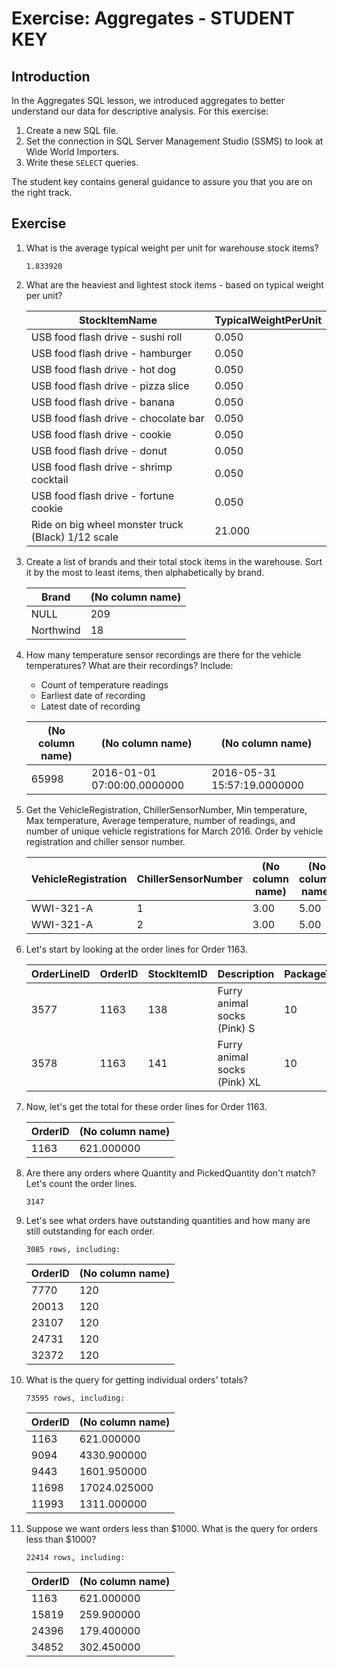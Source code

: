 # Exercise: Aggregates - STUDENT KEY

## Introduction

In the Aggregates SQL lesson, we introduced aggregates to better understand our data for descriptive analysis. For this exercise:

1. Create a new SQL file.
1. Set the connection in SQL Server Management Studio (SSMS) to look at Wide World Importers.
1. Write these `SELECT` queries.

The student key contains general guidance to assure you that you are on the right track.

## Exercise

1. What is the average typical weight per unit for warehouse stock items?

    ```
    1.833920
    ```

2. What are the heaviest and lightest stock items - based on typical weight per unit?

    | StockItemName | TypicalWeightPerUnit |
    | -------------------- | -------------------- |
    | USB food flash drive - sushi roll | 0.050 |
    | USB food flash drive - hamburger | 0.050 |
    | USB food flash drive - hot dog | 0.050 |
    | USB food flash drive - pizza slice | 0.050 |
    | USB food flash drive - banana | 0.050 |
    | USB food flash drive - chocolate bar | 0.050 |
    | USB food flash drive - cookie | 0.050 |
    | USB food flash drive - donut | 0.050 |
    | USB food flash drive - shrimp cocktail | 0.050 |
    | USB food flash drive - fortune cookie | 0.050 |
    | Ride on big wheel monster truck (Black) 1/12 scale | 21.000 |

3. Create a list of brands and their total stock items in the warehouse. Sort it by the most to least items, then alphabetically by brand.

    | Brand | (No column name) |
    | --------- | -------------- |
    | NULL | 209 |
    | Northwind | 18 |

4. How many temperature sensor recordings are there for the vehicle temperatures? What are their recordings? Include:
   * Count of temperature readings
   * Earliest date of recording
   * Latest date of recording

    | (No column name) | (No column name) | (No column name) |
    | ---------------- | --------------- | ---------------- |
    | 65998 | 2016-01-01 07:00:00.0000000 | 2016-05-31 15:57:19.0000000 |

5. Get the VehicleRegistration, ChillerSensorNumber, Min temperature, Max temperature, Average temperature, number of readings, and number of unique vehicle registrations for March 2016. Order by vehicle registration and chiller sensor number.

    | VehicleRegistration | ChillerSensorNumber | (No column name) | (No column name) | (No column name) | (No column name) | (No column name) |
    | ------------------- | ------------------- | -------------- | -------------- | ------------------ | ---------------- | ---------------- |
    | WWI-321-A | 1 | 3.00 | 5.00 | 4.001882 | 6757 | 1 |
    | WWI-321-A | 2 | 3.00 | 5.00 | 4.008250 | 6757 | 1 |

6. Let's start by looking at the order lines for Order 1163.

    | OrderLineID | OrderID | StockItemID | Description | PackageTypeID | Quantity | UnitPrice | TaxRate | PickedQuantity | PickingCompletedWhen | LastEditedBy | LastEditedWhen |
    | ----- | ----- | ----- | ----- | ----- | ----- | ----- | ----- | ----- | ----- | ----- | ----- |
    | 3577 | 1163 | 138 | Furry animal socks (Pink) S | 10 | 36 | 5.00 | 15.000 | 36 | 2013-01-23 11:00:00.0000000 | 20 | 2013-01-23 11:00:00.0000000 |
    | 3578 | 1163 | 141 | Furry animal socks (Pink) XL | 10 | 72 | 5.00 | 15.000 | 72 | 2013-01-23 11:00:00.0000000 | 20 | 2013-01-23 11:00:00.0000000 |

7. Now, let's get the total for these order lines for Order 1163.

    | OrderID | (No column name) |
    | ------- | ------ |
    | 1163 | 621.000000 |

8. Are there any orders where Quantity and PickedQuantity don't match? Let's count the order lines.

    ```
    3147
    ```

9. Let's see what orders have outstanding quantities and how many are still outstanding for each order.

    ```
    3085 rows, including:
    ```
    | OrderID | (No column name) |
    | ------- | ------ |
    | 7770 | 120 |
    | 20013 | 120 |
    | 23107 | 120 |
    | 24731 | 120 |
    | 32372 | 120 |

10. What is the query for getting individual orders' totals?

    ```
    73595 rows, including:
    ```
    | OrderID | (No column name) |
    | ------- | ------ |
    | 1163 | 621.000000 |
    | 9094 | 4330.900000 |
    | 9443 | 1601.950000 |
    | 11698 | 17024.025000 |
    | 11993 | 1311.000000 |

11. Suppose we want orders less than $1000. What is the query for orders less than $1000?

    ```
    22414 rows, including:
    ```
    | OrderID | (No column name) |
    | ------- | ------ |
    | 1163 | 621.000000 |
    | 15819 | 259.900000 |
    | 24396 | 179.400000 |
    | 34852 | 302.450000 |

